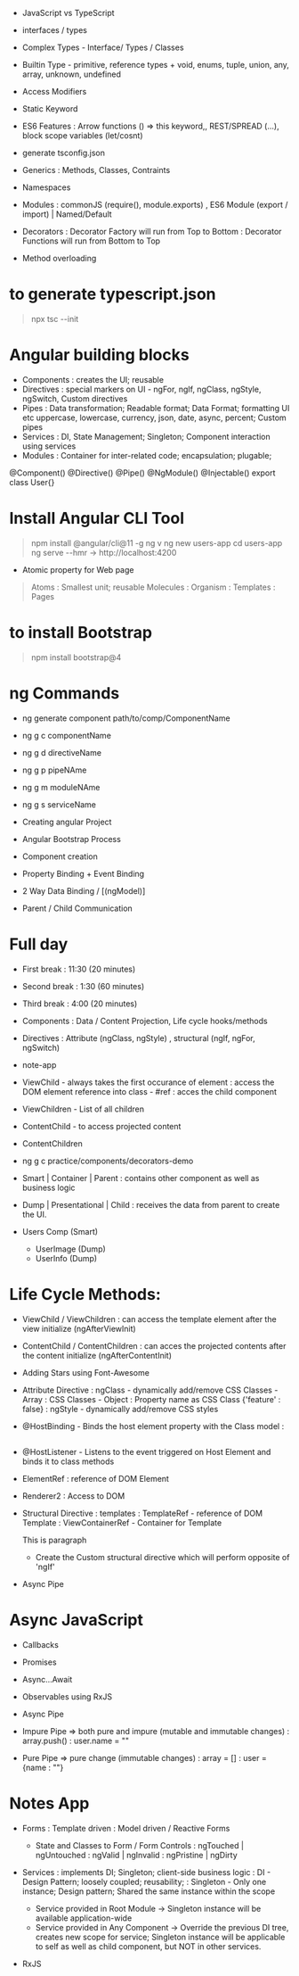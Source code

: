 
- JavaScript vs TypeScript
- interfaces / types
- Complex Types - Interface/ Types / Classes
- Builtin Type - primitive, reference types + void, enums, tuple, union, any, array, unknown, undefined
- Access Modifiers
- Static Keyword
- ES6 Features : Arrow functions () => this keyword,, REST/SPREAD (...), block scope variables (let/cosnt)
- generate tsconfig.json


- Generics : Methods, Classes, Contraints
- Namespaces 
- Modules : commonJS (require(), module.exports) , ES6 Module (export / import) | Named/Default
- Decorators
 : Decorator Factory will run from Top to Bottom
 : Decorator Functions will run from Bottom to Top
- Method overloading

# to generate typescript.json 
> npx tsc --init



# Angular building blocks
- Components : creates the UI; reusable
- Directives : special markers on UI - ngFor, ngIf, ngClass, ngStyle, ngSwitch, Custom directives
- Pipes : Data transformation; Readable format; Data Format; formatting UI etc uppercase, lowercase, currency, json, date, async, percent; Custom pipes
- Services : DI, State Management; Singleton; Component interaction using services
- Modules : Container for inter-related code; encapsulation; plugable; 

@Component()
@Directive()
@Pipe()
@NgModule()
@Injectable()
export class User{}


# Install Angular CLI Tool
> npm install @angular/cli@11 -g
> ng v
> ng new users-app
> cd users-app
> ng serve --hmr -> http://localhost:4200


- Atomic property for Web page
> Atoms : Smallest unit; reusable
> Molecules :
> Organism : 
> Templates : 
> Pages

# to install Bootstrap 
> npm install bootstrap@4

# ng Commands
- ng generate component path/to/comp/ComponentName
- ng g c componentName
- ng g d directiveName
- ng g p pipeNAme
- ng g m moduleNAme
- ng g s serviceName



- Creating angular Project
- Angular Bootstrap Process
- Component creation
- Property Binding + Event Binding
- 2 Way Data Binding / [(ngModel)]
- Parent / Child Communication


# Full day
- First break : 11:30 (20 minutes)
- Second break : 1:30 (60 minutes)
- Third break : 4:00 (20 minutes)


- Components : Data / Content Projection, Life cycle hooks/methods
- Directives : Attribute (ngClass, ngStyle) , structural (ngIf, ngFor, ngSwitch)
- note-app


- ViewChild - always takes the first occurance of element
    : access the DOM element reference into class - #ref
    : acces the child component
- ViewChildren - List of all children
- ContentChild - to access projected content
- ContentChildren

- ng g c practice/components/decorators-demo

- Smart | Container | Parent : contains other component as well as business logic
- Dump | Presentational | Child : receives the data from parent to create the UI.

- Users Comp (Smart)
    - UserImage (Dump)
    - UserInfo (Dump)

# Life Cycle Methods:
- ViewChild / ViewChildren : can access the template element after the view initialize (ngAfterViewInit)
- ContentChild / ContentChildren : can acces the projected contents after the content initialize (ngAfterContentInit)



- Adding Stars using Font-Awesome

- Attribute Directive
    : ngClass - dynamically add/remove CSS Classes
        - Array : CSS Classes
        - Object : Property name as CSS Class {'feature' : false}
    : ngStyle - dynamically add/remove CSS styles


- @HostBinding - Binds the host element property with the Class model
    : <h2 appHighlight> </h2>
- @HostListener - Listens to the event triggered on Host Element and binds it to class methods
- ElementRef : reference of DOM Element
- Renderer2 : Access to DOM

- Structural Directive : templates <ng-template>
    : TemplateRef - reference of DOM Template
    : ViewContainerRef - Container for Template

    <div>
        <p> This is paragraph </p>
    </div>

    - Create the Custom structural directive which will perform opposite of 'ngIf'


- Async Pipe

# Async JavaScript 
- Callbacks
- Promises
- Async...Await
- Observables using RxJS
- Async Pipe

- Impure Pipe => both pure and impure (mutable and immutable changes)
    : array.push()
    : user.name = ""
- Pure Pipe => pure change (immutable changes)
    : array = []
    : user = {name : ""}


# Notes App



- Forms
    : Template driven
    : Model driven / Reactive Forms
    - State and Classes to Form / Form Controls
     : ngTouched | ngUntouched
     : ngValid | ngInvalid
     : ngPristine | ngDirty


- Services : implements DI; Singleton; client-side business logic
    : DI - Design Pattern; loosely coupled; reusability; 
    : Singleton - Only one instance; Design pattern; Shared the same instance within the scope
    - Service provided in Root Module -> Singleton instance will be available application-wide
    - Service provided in Any Component -> Override the previous DI tree, creates new scope for service; Singleton instance will be applicable to self as well as child component, but NOT in other services.

- RxJS